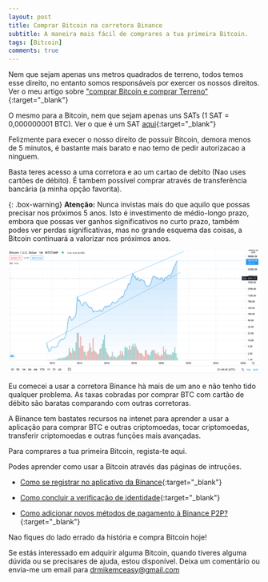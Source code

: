 ```yaml
---
layout: post
title: Comprar Bitcoin na corretora Binance
subtitle: A maneira mais fácil de comprares a tua primeira Bitcoin.
tags: [Bitcoin]
comments: true
---
```


Nem que sejam apenas uns metros quadrados de terreno, todos temos esse direito, no entanto somos responsáveis por exercer os nossos direitos. Ver o meu artigo sobre ["comprar Bitcoin e comprar Terreno"](2021-03-21-Bitcoin-como-bens-imobiliarios/){:target="_blank"}

O mesmo para a Bitcoin, nem que sejam apenas uns SATs (1 SAT = 0,000000001 BTC). Ver o que é um SAT [aqui](/2021-03-21-o-que-e-um-SAT){:target="_blank"}

Felizmente para execer o nosso direito de possuir Bitcoin, demora menos de 5 minutos, é bastante mais barato e nao temo de pedir autorizacao a ninguem.

Basta teres acesso a uma corretora e ao um cartao de debito (Nao uses cartões de débito). É tambem possível comprar através de transferência bancária (a minha opção favorita). 

{: .box-warning}
**Atenção:** Nunca invistas mais do que aquilo que possas precisar nos próximos 5 anos. Isto é investimento de médio-longo prazo, embora que possas ver ganhos significativos no curto prazo, também podes ver perdas significativas, mas no grande esquema das coisas, a Bitcoin continuará a valorizar nos próximos anos.


![Preco da Bitcoin desde 2012](/assets/img/grafico_log_btc_dollar.png)

Eu comecei a usar a corretora Binance hà mais de um ano e não tenho tido qualquer problema. As taxas cobradas por comprar BTC com cartão de débito são baratas comparando com outras corretoras.

A Binance tem bastates recursos na intenet para aprender a usar a aplicação para comprar BTC e outras criptomoedas, tocar criptomoedas, transferir criptomoedas e outras funçōes mais avançadas.

Para comprares a tua primeira Bitcoin, regista-te aqui. 

Podes aprender como usar a Bitcoin através das páginas de intruçōes.
    
- [Como se registrar no aplicativo da Binance](https://www.binance.com/pt-PT/support/faq/360042718372){:target="_blank"}

- [Como concluir a verificação de identidade](https://www.binance.com/pt-PT/support/faq/360027287111){:target="_blank"}

- [Como adicionar novos métodos de pagamento à Binance P2P?](https://www.binance.com/pt-PT/support/faq/2f1d9f5f360a45c38b81413f722afa22){:target="_blank"}

Nao fiques do lado errado da história e compra Bitcoin hoje!

Se estás interessado em adquirir alguma Bitcoin, quando tiveres alguma dúvida ou se precisares de ajuda, estou disponível. Deixa um comentário ou envia-me um email para drmikemceasy@gmail.com








